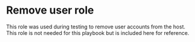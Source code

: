# Remove user role

This role was used during testing to remove user accounts from the host. This role is not needed for this playbook but is included here for reference.
